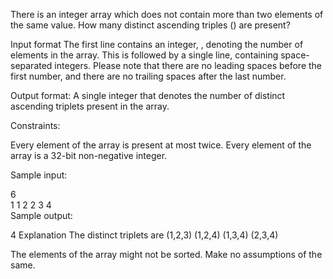 There is an integer array  which does not contain more than two elements of the same value. How many distinct ascending triples () are present? 

Input format
The first line contains an integer, , denoting the number of elements in the array. This is followed by a single line, containing  space-separated integers. Please note that there are no leading spaces before the first number, and there are no trailing spaces after the last number.

Output format:
A single integer that denotes the number of distinct ascending triplets present in the array.

Constraints:

Every element of the array is present at most twice.
Every element of the array is a 32-bit non-negative integer.

Sample input:

6  
1 1 2 2 3 4  
Sample output:

4
Explanation
The distinct triplets are
(1,2,3)
(1,2,4)
(1,3,4)
(2,3,4)

The elements of the array might not be sorted. Make no assumptions of the same.
